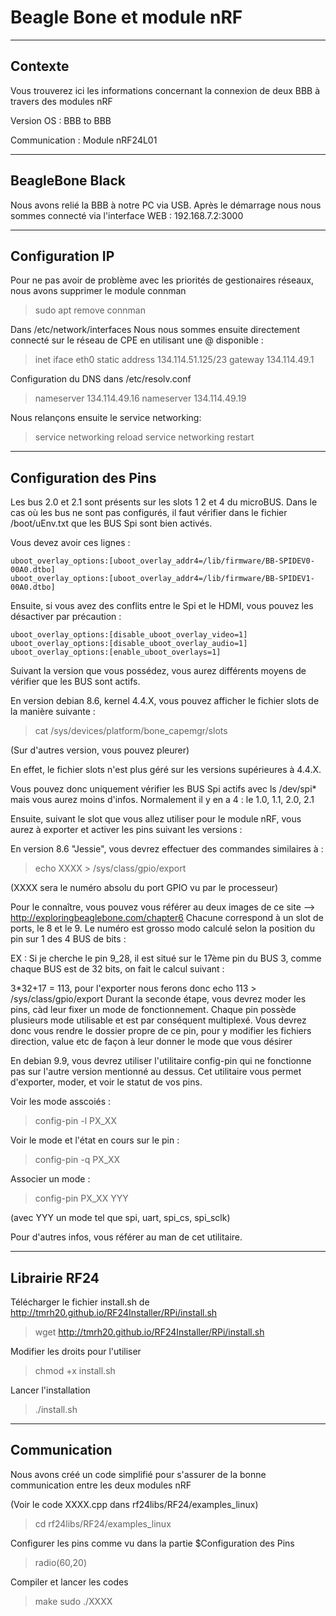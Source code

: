 # Beagle Bone et module nRF

---

## Contexte
Vous trouverez ici les informations concernant la connexion de deux BBB à travers des modules nRF

Version OS : BBB to BBB

Communication : Module nRF24L01

---

## BeagleBone Black
Nous avons relié la BBB à notre PC via USB. Après le démarrage nous nous sommes connecté via l'interface WEB : 192.168.7.2:3000 

---

## Configuration IP

Pour ne pas avoir de problème avec les priorités de gestionaires réseaux, nous avons supprimer le module connman
> sudo apt remove connman

Dans /etc/network/interfaces Nous nous sommes ensuite directement connecté sur le réseau de CPE en utilisant une @ disponible : 
> inet iface eth0 static
> address 134.114.51.125/23
> gateway 134.114.49.1

Configuration du DNS dans /etc/resolv.conf
> nameserver 134.114.49.16
> nameserver 134.114.49.19

Nous relançons ensuite le service networking:
> service networking reload
> service networking restart

---

## Configuration des Pins

Les bus 2.0 et 2.1 sont présents sur les slots 1 2 et 4 du microBUS.
Dans le cas où les bus ne sont pas configurés, il faut vérifier dans le fichier /boot/uEnv.txt que les BUS Spi sont bien activés.

Vous devez avoir ces lignes :
```
uboot_overlay_options:[uboot_overlay_addr4=/lib/firmware/BB-SPIDEV0-00A0.dtbo]
uboot_overlay_options:[uboot_overlay_addr4=/lib/firmware/BB-SPIDEV1-00A0.dtbo]
```

Ensuite, si vous avez des conflits entre le Spi et le HDMI, vous pouvez les désactiver par précaution :
```
uboot_overlay_options:[disable_uboot_overlay_video=1]
uboot_overlay_options:[disable_uboot_overlay_audio=1]
uboot_overlay_options:[enable_uboot_overlays=1]
```

Suivant la version que vous possédez, vous aurez différents moyens de vérifier que les BUS sont actifs.

En version debian 8.6, kernel 4.4.X, vous pouvez afficher le fichier slots de la manière suivante :
>  cat /sys/devices/platform/bone_capemgr/slots

(Sur d'autres version, vous pouvez pleurer)

En effet, le fichier slots n'est plus géré sur les versions supérieures à 4.4.X.

Vous pouvez donc uniquement vérifier les BUS Spi actifs avec ls /dev/spi* mais vous aurez moins d'infos.
Normalement il y en a 4 : le 1.0, 1.1, 2.0, 2.1

Ensuite, suivant le slot que vous allez utiliser pour le module nRF, vous aurez à exporter et activer les pins suivant les versions :

En version 8.6 "Jessie", vous devrez effectuer des commandes similaires à :
> echo XXXX > /sys/class/gpio/export

(XXXX sera le numéro absolu du port GPIO vu par le processeur)

Pour le connaître, vous pouvez vous référer au deux images de ce site --> http://exploringbeaglebone.com/chapter6
Chacune correspond à un slot de ports, le 8 et le 9.
Le numéro est grosso modo calculé selon la position du pin sur 1 des 4 BUS de bits :

EX : Si je cherche le pin 9_28, il est situé sur le 17ème pin du BUS 3, comme chaque BUS est de 32 bits, on fait le calcul suivant :

3*32+17 = 113, pour l'exporter nous ferons donc echo 113 > /sys/class/gpio/export
Durant la seconde étape, vous devrez moder les pins, càd leur fixer un mode de fonctionnement.
Chaque pin possède plusieurs mode utilisable et est par conséquent multiplexé. Vous devrez donc vous rendre le dossier propre de ce pin, pour y modifier les fichiers direction, value etc de façon à leur donner le mode que vous désirer

En debian 9.9, vous devrez utiliser l'utilitaire config-pin qui ne fonctionne pas sur l'autre version mentionné au dessus.
Cet utilitaire vous permet d'exporter, moder, et voir le statut de vos pins.

Voir les mode asscoiés :
> config-pin -l PX_XX 

Voir le mode et l'état en cours sur le pin :
> config-pin -q PX_XX 

Associer un mode :
> config-pin PX_XX YYY

(avec YYY un mode tel que spi, uart, spi_cs, spi_sclk)

Pour d'autres infos, vous référer au man de cet utilitaire.

---

## Librairie RF24

Télécharger le fichier install.sh de http://tmrh20.github.io/RF24Installer/RPi/install.sh
> wget http://tmrh20.github.io/RF24Installer/RPi/install.sh 

Modifier les droits pour l'utiliser
> chmod +x install.sh 

Lancer l'installation
> ./install.sh 

---

## Communication

Nous avons créé un code simplifié pour s'assurer de la bonne communication entre les deux modules nRF

(Voir le code XXXX.cpp dans rf24libs/RF24/examples_linux)
> cd rf24libs/RF24/examples_linux  

Configurer les pins comme vu dans la partie $Configuration des Pins
> radio(60,20)

Compiler et lancer les codes
> make
> sudo ./XXXX

